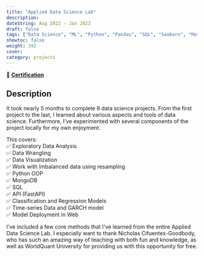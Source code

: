 ```yaml
---
title: "Applied Data Science Lab"
description: 
dateString: Aug 2022 - Jan 2023
draft: false
tags: ["Data Science", "ML", "Python", "Pandas", "SQL", "Seaborn", "Matplotlib", "NumPy"]
showtoc: false
weight: 392
cover:
category: projects
--- 
```

🔗 [**Certification**](https://www.credly.com/badges/3f339daa-d5c1-4089-9847-fa381ec826f8/public_url)

## Description
It took nearly 5 months to complete 8 data science projects. From the first project to the last, I learned about various aspects and tools of data science. Furthermore, I've experimented with several components of the project locally for my own enjoyment.

This covers:  
✅ Exploratory Data Analysis  
✅ Data Wrangling  
✅ Data Visualization  
✅ Work with Imbalanced data using resampling  
✅ Python OOP  
✅ MongoDB  
✅ SQL  
✅ API (FastAPI)  
✅ Classification and Regression Models  
✅ Time-series Data and GARCH model  
✅ Model Deployment in Web

I've included a few core methods that I've learned from the entire Applied Data Science Lab. I especially want to thank Nicholas Cifuentes-Goodbody, who has such an amazing way of teaching with both fun and knowledge, as well as WorldQuant University for providing us with this opportunity for free.